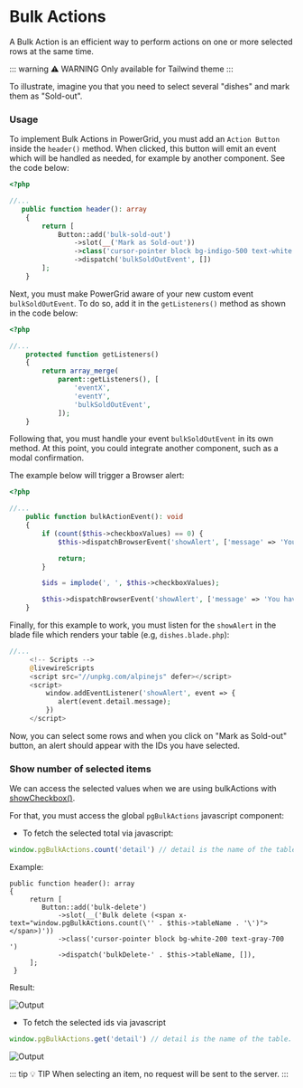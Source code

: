 # Bulk Actions

A Bulk Action is an efficient way to perform actions on one or more selected rows at the same time.

::: warning ⚠️ WARNING
 Only available for Tailwind theme
:::

To illustrate, imagine you that you need to select several "dishes" and mark them as "Sold-out".

### Usage

To implement Bulk Actions in PowerGrid, you must add an `Action Button` inside the `header()` method. When clicked, this button will emit an event which will be handled as needed, for example by another component. See the code below:

```php
<?php

//...
   public function header(): array
    {
        return [
            Button::add('bulk-sold-out')
                ->slot(__('Mark as Sold-out'))
                ->class('cursor-pointer block bg-indigo-500 text-white')
                ->dispatch('bulkSoldOutEvent', [])
        ];
    }
```

Next, you must make PowerGrid aware of your new custom event `bulkSoldOutEvent`. To do so, add it in the `getListeners()` method as shown in the code below:

```php
<?php

//...
    protected function getListeners()
    {
        return array_merge(
            parent::getListeners(), [
                'eventX',
                'eventY',
                'bulkSoldOutEvent',
            ]);
    }
```

Following that, you must handle your event `bulkSoldOutEvent` in its own method. At this point, you could integrate another component, such as a modal confirmation.

The example below will trigger a Browser alert:

```php
<?php

//...
    public function bulkActionEvent(): void
    {
        if (count($this->checkboxValues) == 0) {
            $this->dispatchBrowserEvent('showAlert', ['message' => 'You must select at least one item!']);

            return;
        }

        $ids = implode(', ', $this->checkboxValues);

        $this->dispatchBrowserEvent('showAlert', ['message' => 'You have selected IDs: ' . $ids]);
    }
```

Finally, for this example to work, you must listen for the `showAlert` in the blade file which renders your table (e.g, `dishes.blade.php`):

```php
//...
     <!-- Scripts -->
     @livewireScripts
     <script src="//unpkg.com/alpinejs" defer></script>
     <script>
         window.addEventListener('showAlert', event => {
            alert(event.detail.message);
         })
     </script>
```

Now, you can select some rows and when you click on "Mark as Sold-out" button, an alert should appear with the IDs you have selected.

### Show number of selected items

We can access the selected values when we are using bulkActions with [showCheckbox()](./features-setup.html#showcheckbox).

For that, you must access the global `pgBulkActions` javascript component:

* To fetch the selected total via javascript:

```javascript
window.pgBulkActions.count('detail') // detail is the name of the table.
```

Example:

```php{5}
public function header(): array
{
     return [
        Button::add('bulk-delete')
            ->slot(__('Bulk delete (<span x-text="window.pgBulkActions.count(\'' . $this->tableName . '\')"></span>)'))
            ->class('cursor-pointer block bg-white-200 text-gray-700 ')
            ->dispatch('bulkDelete-' . $this->tableName, []),
     ];
 }
```

Result:

![Output](/_media/examples/bulk-action-store.png)


* To fetch the selected ids via javascript

```javascript
window.pgBulkActions.get('detail') // detail is the name of the table.
```

![Output](/_media/examples/bulk-action-store-get.png)

::: tip 💡 TIP
When selecting an item, no request will be sent to the server.
:::
